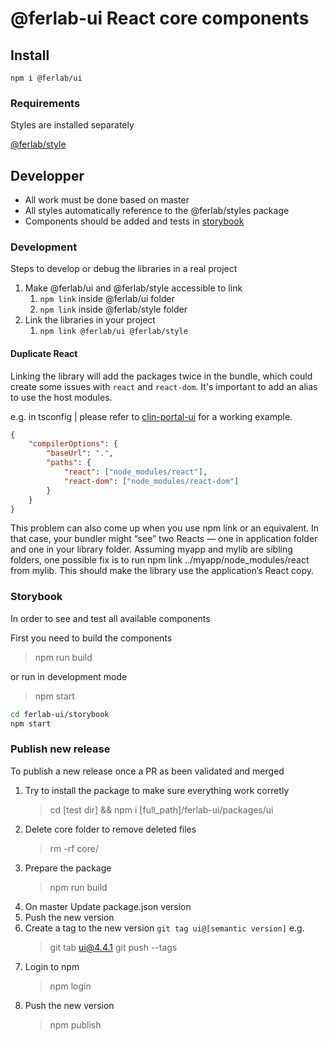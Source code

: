 # @ferlab-ui React core components

## Install

    npm i @ferlab/ui

### Requirements

Styles are installed separately

[@ferlab/style](github/)

## Developper

-   All work must be done based on master
-   All styles automatically reference to the @ferlab/styles package
-   Components should be added and tests in [storybook](../../storybook)

### Development

Steps to develop or debug the libraries in a real project

1. Make @ferlab/ui and @ferlab/style accessible to link
    1. `npm link` inside @ferlab/ui folder
    2. `npm link` inside @ferlab/style folder
2. Link the libraries in your project
    1. `npm link @ferlab/ui @ferlab/style`

#### Duplicate React

Linking the library will add the packages twice in the bundle, which could create some issues with `react` and `react-dom`. It's important to add an alias to use the host modules.

e.g. in tsconfig | please refer to [clin-portal-ui](https://github.com/Ferlab-Ste-Justine/clin-portal-ui) for a working example.

```json
{
    "compilerOptions": {
        "baseUrl": ".",
        "paths": {
            "react": ["node_modules/react"],
            "react-dom": ["node_modules/react-dom"]
        }
    }
}
```

This problem can also come up when you use npm link or an equivalent. In that case, your bundler might “see” two Reacts — one in application folder and one in your library folder. Assuming myapp and mylib are sibling folders, one possible fix is to run npm link ../myapp/node_modules/react from mylib. This should make the library use the application’s React copy.

### Storybook

In order to see and test all available components

First you need to build the components

> npm run build

or run in development mode

> npm start

```bash
cd ferlab-ui/storybook
npm start
```

### Publish new release

To publish a new release once a PR as been validated and merged

1. Try to install the package to make sure everything work corretly
    > cd [test dir] && npm i [full_path]/ferlab-ui/packages/ui
2. Delete core folder to remove deleted files
    > rm -rf core/
3. Prepare the package
    > npm run build
4. On master Update package.json version
5. Push the new version
6. Create a tag to the new version `git tag ui@[semantic version]`
  e.g.
    > git tab ui@4.4.1
    > git push --tags
7. Login to npm
    > npm login
8. Push the new version
    > npm publish
